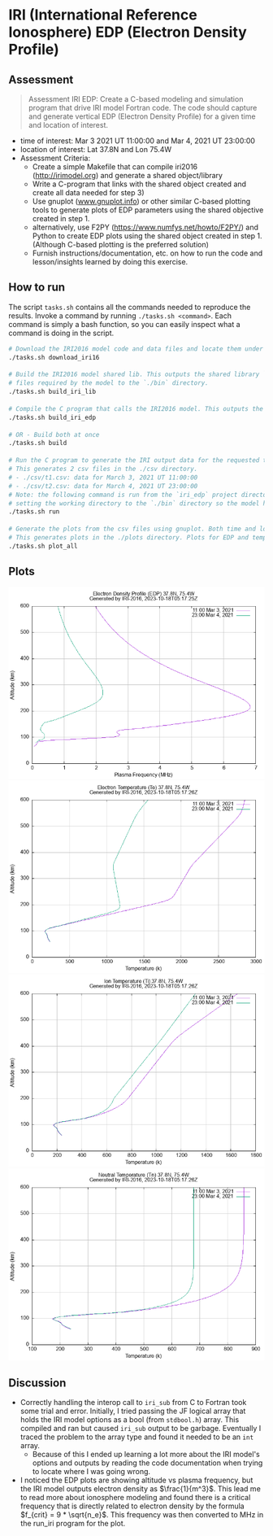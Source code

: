 # IRI (International Reference Ionosphere) EDP (Electron Density Profile) 

## Assessment

> Assessment IRI EDP: Create a C-based modeling and simulation program that drive IRI model Fortran code. The code should capture and generate vertical EDP (Electron Density Profile) for a given time and location of interest.  

- time of interest: Mar 3 2021 UT 11:00:00 and Mar 4, 2021 UT 23:00:00 
- location of interest: Lat 37.8N and Lon 75.4W 
- Assessment Criteria:
	- Create a simple Makefile that can compile iri2016 (http://irimodel.org) and generate a shared object/library 
	- Write a C-program that links with the shared object created and create all data needed for step 3) 
	- Use gnuplot (www.gnuplot.info) or other similar C-based plotting tools to generate plots of EDP parameters using the shared objective created in step 1.
	- alternatively, use F2PY (https://www.numfys.net/howto/F2PY/) and Python to create EDP plots using the shared object created in step 1. (Although C-based plotting is the preferred solution)
	- Furnish instructions/documentation, etc. on how to run the code and lesson/insights learned by doing this exercise. 

## How to run

The script `tasks.sh` contains all the commands needed to reproduce the results. Invoke a command by running `./tasks.sh <command>`. Each command is simply a bash function, so you can easily inspect what a command is doing in the script.

```bash
# Download the IRI2016 model code and data files and locate them under ./lib/iri16/
./tasks.sh download_iri16

# Build the IRI2016 model shared lib. This outputs the shared library `./bin/libiri16.so` and copies data
# files required by the model to the `./bin` directory.
./tasks.sh build_iri_lib

# Compile the C program that calls the IRI2016 model. This outputs the executable `./bin/run_iri`.
./tasks.sh build_iri_edp

# OR - Build both at once
./tasks.sh build

# Run the C program to generate the IRI output data for the requested time and locations.
# This generates 2 csv files in the ./csv directory.
# - ./csv/t1.csv: data for March 3, 2021 UT 11:00:00
# - ./csv/t2.csv: data for March 4, 2021 UT 23:00:00
# Note: the following command is run from the `iri_edp` project directory. The command takes care of
# setting the working directory to the `./bin` directory so the model has access to it's data files.
./tasks.sh run

# Generate the plots from the csv files using gnuplot. Both time and location data points are plotted together.
# This generates plots in the ./plots directory. Plots for EDP and temperatures are generated.
./tasks.sh plot_all
```

## Plots

![EDP Plot](./plots/edp.png)
![Electron Temp Plot](./plots/te.png)
![Ion Temp Plot](./plots/ti.png)
![Neutral Temp Plot](./plots/tn.png)

## Discussion

- Correctly handling the interop call to `iri_sub` from C to Fortran took some trial and error. Initially, I tried passing the JF logical array that holds the IRI model options as a bool (from `stdbool.h`) array. This compiled and ran but caused `iri_sub` output to be garbage. Eventually I traced the problem to the array type and found it needed to be an `int` array.
	- Because of this I ended up learning a lot more about the IRI model's options and outputs by reading the code documentation when trying to locate where I was going wrong.
- I noticed the EDP plots are showing altitude vs plasma frequency, but the IRI model outputs electron density as $\frac{1}{m^3}$. This lead me to read more about ionosphere modeling and found there is a critical frequency that is directly related to electron density by the formula $f_{crit} = 9 * \sqrt{n_e}$. This frequency was then converted to MHz in the run_iri program for the plot.
